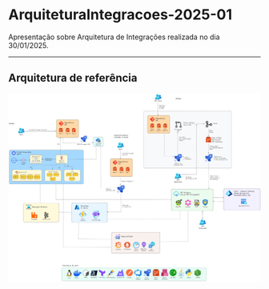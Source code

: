 # ArquiteturaIntegracoes-2025-01
Apresentação sobre Arquitetura de Integrações realizada no dia 30/01/2025.

---

## Arquitetura de referência

![alt](docs/arquitetura-integracoes.png)
